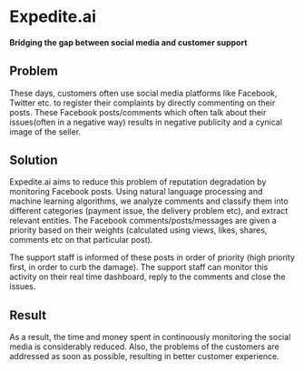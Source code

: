 # Expedite.ai
#### Bridging the gap between social media and customer support

## Problem
These days, customers often use social media platforms like Facebook, Twitter etc. to register their complaints by directly commenting on their posts. These Facebook posts/comments which often talk about their issues(often in a negative way) results in negative publicity and a cynical image of the seller.

## Solution
Expedite.ai aims to reduce this problem of reputation degradation by monitoring Facebook posts. Using natural language processing and machine learning algorithms, we analyze comments and classify them into different categories (payment issue, the delivery problem etc), and extract relevant entities. The Facebook comments/posts/messages are given a priority based on their weights (calculated using views, likes, shares, comments etc on that particular post).

The support staff is informed of these posts in order of priority (high priority first, in order to curb the damage). The support staff can monitor this activity on their real time dashboard, reply to the comments and close the issues.

## Result

As a result, the time and money spent in continuously monitoring the social media is considerably reduced. Also, the problems of the customers are addressed as soon as possible, resulting in better customer experience.
